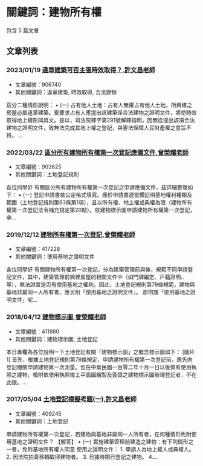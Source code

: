 # 關鍵詞：建物所有權

包含 5 篇文章

## 文章列表

### 2023/01/19 [違章建築可否主張時效取得？,許文昌老師](../../articles/906740_%E9%81%95%E7%AB%A0%E5%BB%BA%E7%AF%89%E5%8F%AF%E5%90%A6%E4%B8%BB%E5%BC%B5%E6%99%82%E6%95%88%E5%8F%96%E5%BE%97%EF%BC%9F%2C%E8%A8%B1%E6%96%87%E6%98%8C%E8%80%81%E5%B8%AB.md)
- 文章編號：906740
- 其他關鍵詞：違章建築, 時效取得, 合法建物

茲分二種情形說明： • (一) 占有他人土地：占有人無權占有他人土地，所興建之房屋必屬違章建築。爰要求占有人應提出該建築係合法建物之證明文件，將使時效取得地上權形同具文。是以，司法院釋字第291號解釋指明，因無從提出該項合法建物之證明文件，致無法完成其地上權之登記，與憲法保障人民財產權之意旨不符。 ...

### 2022/03/22 [區分所有建物所有權第一次登記應備文件,曾榮耀老師](../../articles/903625_%E5%8D%80%E5%88%86%E6%89%80%E6%9C%89%E5%BB%BA%E7%89%A9%E6%89%80%E6%9C%89%E6%AC%8A%E7%AC%AC%E4%B8%80%E6%AC%A1%E7%99%BB%E8%A8%98%E6%87%89%E5%82%99%E6%96%87%E4%BB%B6%2C%E6%9B%BE%E6%A6%AE%E8%80%80%E8%80%81%E5%B8%AB.md)
- 文章編號：903625
- 其他關鍵詞：土地登記規則

各位同學好 有關區分所有建物所有權第一次登記之申請應備文件，茲詳細整理如下： • (一) 登記申請書依公定格式填寫。應於申請書適當欄記明基地權利種類及範圍（土地登記規則第83條第1項），且以所有權、地上權或典權為限（建物所有權第一次登記法令補充規定第20點）。依建物標示圖申請建物所有權第一次登記，申...

### 2019/12/12 [建物所有權第一次登記,曾榮耀老師](../../articles/417228_%E5%BB%BA%E7%89%A9%E6%89%80%E6%9C%89%E6%AC%8A%E7%AC%AC%E4%B8%80%E6%AC%A1%E7%99%BB%E8%A8%98%2C%E6%9B%BE%E6%A6%AE%E8%80%80%E8%80%81%E5%B8%AB.md)
- 文章編號：417228
- 其他關鍵詞：使用基地之證明文件

各位同學好 有關建物所有權第一次登記，分為建築管理前與後，規範不同申請登記文件，其中，建築管理前興建房屋的相關文件中（如門牌編定、戶籍證明..等），無法證實是否有使用基地之權利，因此，土地登記規則第79條規範，建物與基地非屬同一人所有者，應另附「使用基地之證明文件」。 那何謂「使用基地之證明文件」呢...

### 2018/04/12 [建物標示圖,曾榮耀老師](../../articles/411880_%E5%BB%BA%E7%89%A9%E6%A8%99%E7%A4%BA%E5%9C%96%2C%E6%9B%BE%E6%A6%AE%E8%80%80%E8%80%81%E5%B8%AB.md)
- 文章編號：411880
- 其他關鍵詞：建物標示圖, 土地登記

本日專欄為各位說明一下土地登記有關「建物標示圖」之概念標示圖如下： [圖片1] 首先，根據土地登記規則第78條規定，申請建物所有權第一次登記前，應先向登記機關申請建物第一次測量。但在中華民國一百零二年十月一日以後領有使用執照之建物，檢附依使用執照竣工平面圖繪製及簽證之建物標示圖辦理登記者，不在此限。...

### 2017/05/04 [土地登記模擬考題(一),許文昌老師](../../articles/409245_%E5%9C%9F%E5%9C%B0%E7%99%BB%E8%A8%98%E6%A8%A1%E6%93%AC%E8%80%83%E9%A1%8C%28%E4%B8%80%29%2C%E8%A8%B1%E6%96%87%E6%98%8C%E8%80%81%E5%B8%AB.md)
- 文章編號：409245
- 其他關鍵詞：土地登記

申請建物所有權第一次登記，若建物與基地非屬同一人所有者，在何種情形免附使用基地之證明文件？ 【解答】 • (一) 實施建築管理前建造之建物：有下列情形之一者，免附基地所有權人同意 使用之證明文件： 1. 申請人為地上權人或典權人。 2. 因法院拍賣移轉取得建物者。 3. 日據時期已登記之建物。 4....
